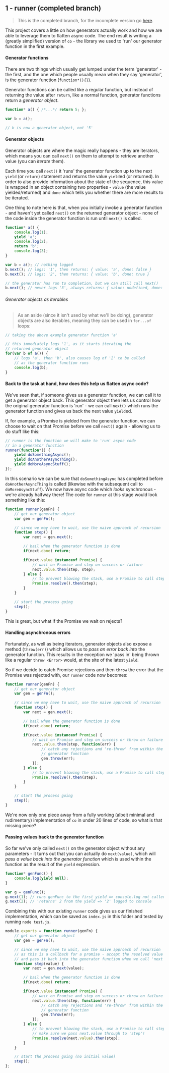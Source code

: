 ## 1 - runner (completed branch)
> This is the completed branch, for the incomplete version go [here](jon-hall/generators-and-async/tree/master/1-runner).

This project covers a little on how generators actually work and how we are able to leverage them to flatten async code.
The end result is writing a (greatly simplified) version of `co` - the library we used to 'run' our generator function in the first example.

#### Generator functions
There are two things which usually get lumped under the term 'generator' - the first, and the one which people usually mean when they say 'generator', is the generator function (`function*(){}`).

Generator functions can be called like a regular function, but instead of returning the value after `return`, like a normal function, generator functions return a *generator object*.

```js
function* a() { /*...*/ return 5; };

var b = a();

// b is now a generator object, not '5'
```

#### Generator objects
Generator objects are where the magic really happens - they are iterators, which means you can call `next()` on them to attempt to retrieve another value (you can *iterate* them).

Each time you call `next()` it 'runs' the generator function up to the next `yield` (or `return`) statement and returns the value `yield`ed (or returned).  In order to also provide information about the state of the sequence, this value is wrapped in an object containing two properties - `value` (the value yielded/returned) and `done` which tells you whether there are more results to be iterated.

One thing to note here is that, when you initially invoke a generator function - and haven't yet called `next()` on the returned generator object - none of the code inside the generator function is run until `next()` is called.

```js
function* a() {
    console.log(1);
    yield 'a';
    console.log(2);
    return 'b';
    console.log(3);
}

var b = a(); // nothing logged
b.next(); // logs: '1', then returns: { value: 'a', done: false }
b.next(); // logs: '2', then returns: { value: 'b', done: true }

// the generator has run to completion, but we can still call next()
b.next(); // never logs '3', always returns: { value: undefined, done: true }
```

###### Generator objects as iterables
> As an aside (since it isn't used by what we'll  be doing), generator objects are also iterables, meaning they can be used in `for...of` loops:

```js
// taking the above example generator function 'a'

// this immediately logs '1', as it starts iterating the
// returned generator object
for(var b of a()) {
    // logs 'a', then 'b', also causes log of '2' to be called
    // as the generator function runs
    console.log(b);
}
```

#### Back to the task at hand, how does this help us flatten async code?
We've seen that, if someone gives us a generator function, we can call it to get a generator object back.  This generator object then lets us control how the original generator function is 'run' - we can call `next()` which runs the generator function and gives us back the next value `yield`ed.

If, for example, a Promise is yielded from the generator function, we can choose to wait on that Promise before we call `next()` again - allowing us to do stuff like this:

```js
// runner is the function we will make to 'run' async code
// in a generator function
runner(function*() {
    yield doSomethingAsync();
    yield doAnotherAsyncThing();
    yield doMoreAsyncStuff();
});
```
In this scenario we can be sure that `doSomethingAsync` has completed before `doAnotherAsyncThing` is called (likewise with the subsequent call to `doMoreAsyncStuff`).  We now have async code which *looks* synchronous - we're already halfway there!  The code for `runner` at this stage would look something like this:

```js
function runner(genFn) {
    // get our generator object
    var gen = genFn();

    // since we may have to wait, use the naive approach of recursion
    function step() {
        var next = gen.next();

        // bail when the generator function is done
        if(next.done) return;

        if(next.value instanceof Promise) {
            // wait on Promise and step on success or failure
            next.value.then(step, step);
        } else {
            // to prevent blowing the stack, use a Promise to call step
            Promise.resolve().then(step);
        }
    }

    // start the process going
    step();
}
```
This is great, but what if the Promise we wait on rejects?

#### Handling asynchronous errors
Fortunately, as well as being iterators, generator objects also expose a method (`throw(err)`) which allows us to *pass an error back into* the generator function.  This results in the exception we 'pass in' being thrown like a regular `throw <Error>` would, at the site of the latest `yield`.

So if we decide to catch Promise rejections and then `throw` the error that the Promise was rejected with, our `runner` code now becomes:

```js
function runner(genFn) {
    // get our generator object
    var gen = genFn();

    // since we may have to wait, use the naive approach of recursion
    function step() {
        var next = gen.next();

        // bail when the generator function is done
        if(next.done) return;

        if(next.value instanceof Promise) {
            // wait on Promise and step on success or throw on failure
            next.value.then(step, function(err) {
                // catch any rejections and 're-throw' from within the
                // generator function
                gen.throw(err);
            });
        } else {
            // to prevent blowing the stack, use a Promise to call step
            Promise.resolve().then(step);
        }
    }

    // start the process going
    step();
}
```
We're now only one piece away from a fully working (albeit minimal and rudimentary) implementation of  `co` in under 20 lines of code, so what is that missing piece?

#### Passing values back to the generator function
So far we've only called `next()` on the generator object without any parameters - it turns out that you can actually do `next(value)`, which will *pass a value back into the generator function* which is used within the function as the result of the `yield` expression.

```js
function* genFunc() {
    console.log(yield null);
}

var g = genFunc();
g.next(1); // runs genFunc to the first yield => console.log not called yet
g.next(2); // 'returns' 2 from the yield => '2' logged to console
```

Combining this with our existing `runner` code gives us our finished implementation, which can be saved as `index.js` in this folder and tested by running `node test.js`.

```js
module.exports = function runner(genFn) {
    // get our generator object
    var gen = genFn();

    // since we may have to wait, use the naive approach of recursion
    // as this is a callback for a promise - accept the resolved value
    // and pass it back into the generator function when we call 'next'
    function step(value) {
        var next = gen.next(value);

        // bail when the generator function is done
        if(next.done) return;

        if(next.value instanceof Promise) {
            // wait on Promise and step on success or throw on failure
            next.value.then(step, function(err) {
                // catch any rejections and 're-throw' from within the
                // generator function
                gen.throw(err);
            });
        } else {
            // to prevent blowing the stack, use a Promise to call step
            // make sure we pass next.value through to 'step'!
            Promise.resolve(next.value).then(step);
        }
    }

    // start the process going (no initial value)
    step();
};
```
